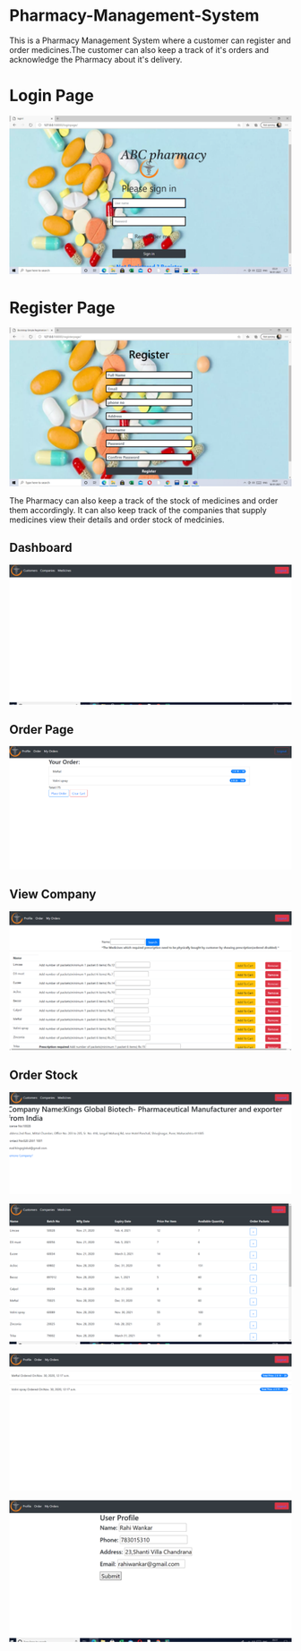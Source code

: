 # Pharmacy-Management-System

This is a Pharmacy Management System where a customer can register and order medicines.The customer can also keep a track of it's orders and acknowledge the 
Pharmacy about it's delivery.




# Login Page
![](images/login2.png)


# Register Page
![](images/register.png)








The Pharmacy can also keep a track of the stock of medicines and order them accordingly.
It can also keep track of the companies that supply medicines view their details and order stock of medcinies.


## Dashboard
![](images/five.png)


## Order Page
![](images/four.png)


## View Company
![](images/one.png)


## Order Stock
![](images/seven.png)


![](images/six.png)

![](images/three.png)


![](images/two.png)





